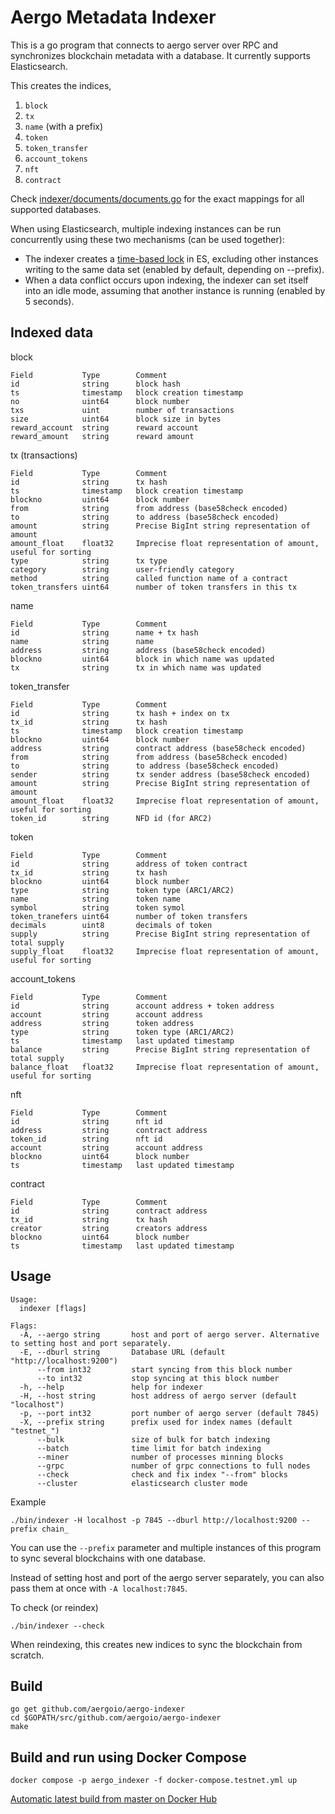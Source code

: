 # Aergo Metadata Indexer

This is a go program that connects to aergo server over RPC and synchronizes blockchain metadata with a database. It currently supports Elasticsearch.

This creates the indices,
   1. `block`
   2. `tx`
   3. `name` (with a prefix)
   4. `token`
   5. `token_transfer`
   6. `account_tokens`
   7. `nft`
   8. `contract`
   
Check [indexer/documents/documents.go](./indexer/documents/documents.go) for the exact mappings for all supported databases.

When using Elasticsearch, multiple indexing instances can be run concurrently using these two mechanisms (can be used together):
- The indexer creates a [time-based lock](https://github.com/graup/es-distributed-lock) in ES, excluding other instances writing to the same data set (enabled by default, depending on --prefix).
- When a data conflict occurs upon indexing, the indexer can set itself into an idle mode, assuming that another instance is running (enabled by 5 seconds).

## Indexed data

block
```
Field           Type        Comment
id              string      block hash
ts              timestamp   block creation timestamp
no              uint64      block number
txs             uint        number of transactions
size            uint64      block size in bytes
reward_account  string      reward account
reward_amount   string      reward amount 
```

tx (transactions)
```
Field           Type        Comment
id              string      tx hash
ts              timestamp   block creation timestamp
blockno         uint64      block number
from            string      from address (base58check encoded)
to              string      to address (base58check encoded)
amount          string      Precise BigInt string representation of amount
amount_float    float32     Imprecise float representation of amount, useful for sorting
type            string      tx type
category        string      user-friendly category
method          string      called function name of a contract
token_transfers uint64      number of token transfers in this tx
```

name
```
Field           Type        Comment
id              string      name + tx hash
name            string      name
address         string      address (base58check encoded)
blockno         uint64      block in which name was updated
tx              string      tx in which name was updated
```

token_transfer
```
Field           Type        Comment
id              string      tx hash + index on tx
tx_id           string      tx hash
ts              timestamp   block creation timestamp
blockno         uint64      block number
address         string      contract address (base58check encoded)
from            string      from address (base58check encoded)
to              string      to address (base58check encoded)
sender          string      tx sender address (base58check encoded)
amount          string      Precise BigInt string representation of amount
amount_float    float32     Imprecise float representation of amount, useful for sorting
token_id        string      NFD id (for ARC2)
```

token
```
Field           Type        Comment
id              string      address of token contract
tx_id           string      tx hash 
blockno         uint64      block number
type            string      token type (ARC1/ARC2)
name            string      token name
symbol          string      token symol
token_tranefers uint64      number of token transfers
decimals        uint8       decimals of token
supply          string      Precise BigInt string representation of total supply 
supply_float    float32     Imprecise float representation of amount, useful for sorting
```

account_tokens
```
Field           Type        Comment
id              string      account address + token address
account         string      account address
address         string      token address 
type            string      token type (ARC1/ARC2)
ts              timestamp   last updated timestamp
balance         string      Precise BigInt string representation of total supply
balance_float   float32     Imprecise float representation of amount, useful for sorting
```

nft 
```
Field           Type        Comment
id              string      nft id
address         string      contract address 
token_id        string      nft id
account         string      account address
blockno         uint64      block number
ts              timestamp   last updated timestamp
```

contract
```
Field           Type        Comment
id              string      contract address
tx_id           string      tx hash
creator         string      creators address
blockno         uint64      block number
ts              timestamp   last updated timestamp
```


## Usage

```
Usage:
  indexer [flags]

Flags:
  -A, --aergo string       host and port of aergo server. Alternative to setting host and port separately.
  -E, --dburl string       Database URL (default "http://localhost:9200")
      --from int32         start syncing from this block number
      --to int32           stop syncing at this block number
  -h, --help               help for indexer
  -H, --host string        host address of aergo server (default "localhost")
  -p, --port int32         port number of aergo server (default 7845)
  -X, --prefix string      prefix used for index names (default "testnet_")
      --bulk               size of bulk for batch indexing
      --batch              time limit for batch indexing
      --miner              number of processes minning blocks
      --grpc               number of grpc connections to full nodes
      --check              check and fix index "--from" blocks  
      --cluster            elasticsearch cluster mode
```

Example

    ./bin/indexer -H localhost -p 7845 --dburl http://localhost:9200 --prefix chain_

You can use the `--prefix` parameter and multiple instances of this program to sync several blockchains with one database.

Instead of setting host and port of the aergo server separately, you can also pass them at once with `-A localhost:7845`.

To check (or reindex) 

    ./bin/indexer --check

When reindexing, this creates new indices to sync the blockchain from scratch.

## Build

    go get github.com/aergoio/aergo-indexer
    cd $GOPATH/src/github.com/aergoio/aergo-indexer
    make

## Build and run using Docker Compose

    docker compose -p aergo_indexer -f docker-compose.testnet.yml up

[Automatic latest build from master on Docker Hub](http://hub.docker.com/r/aergo/indexer)
